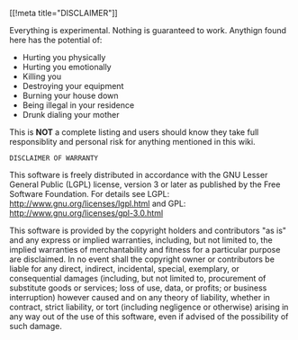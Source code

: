 [[!meta title="DISCLAIMER"]]



Everything is experimental.  Nothing is guaranteed to work.  Anythign found here has the potential of:

* Hurting you physically
* Hurting you emotionally
* Killing you
* Destroying your equipment
* Burning your house down
* Being illegal in your residence
* Drunk dialing your mother


This is **NOT** a complete listing and users should know they take full responsiblity and personal risk for anything mentioned in this wiki.


    DISCLAIMER OF WARRANTY

  This software is freely distributed in accordance with
the GNU Lesser General Public (LGPL) license, version 3 or later
as published by the Free Software Foundation.
For details see LGPL: http://www.gnu.org/licenses/lgpl.html
and GPL: http://www.gnu.org/licenses/gpl-3.0.html

  This software is provided by the copyright holders and contributors "as is"
and any express or implied warranties, including, but not limited to, the
implied warranties of merchantability and fitness for a particular purpose
are disclaimed. In no event shall the copyright owner or contributors be
liable for any direct, indirect, incidental, special, exemplary, or
consequential damages (including, but not limited to, procurement of
substitute goods or services; loss of use, data, or profits; or business
interruption) however caused and on any theory of liability, whether in
contract, strict liability, or tort (including negligence or otherwise)
arising in any way out of the use of this software, even if advised of the
possibility of such damage. 
